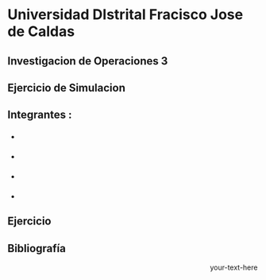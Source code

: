 # Universidad DIstrital Fracisco Jose de Caldas
## Investigacion de Operaciones 3
## Ejercicio de Simulacion 

## Integrantes :

* ### 
* ### 
* ### 
* ###

## Ejercicio




## Bibliografía

<div style="text-align: right"> your-text-here </div>